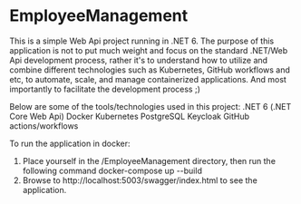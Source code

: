 # EmployeeManagement

This is a simple Web Api project running in .NET 6. The purpose of this application is not to put much weight and focus on the standard .NET/Web Api development process, rather it's to understand how to utilize and combine different technologies such as Kubernetes, GitHub workflows and etc, to automate, scale, and manage containerized applications. And most importantly to facilitate the development process ;)

Below are some of the tools/technologies used in this project:
.NET 6 (.NET Core Web Api)
Docker
Kubernetes
PostgreSQL
Keycloak
GitHub actions/workflows


To run the application in docker:

1. Place yourself in the /EmployeeManagement directory, then run the following command docker-compose up --build
2. Browse to http://localhost:5003/swagger/index.html to see the application.
